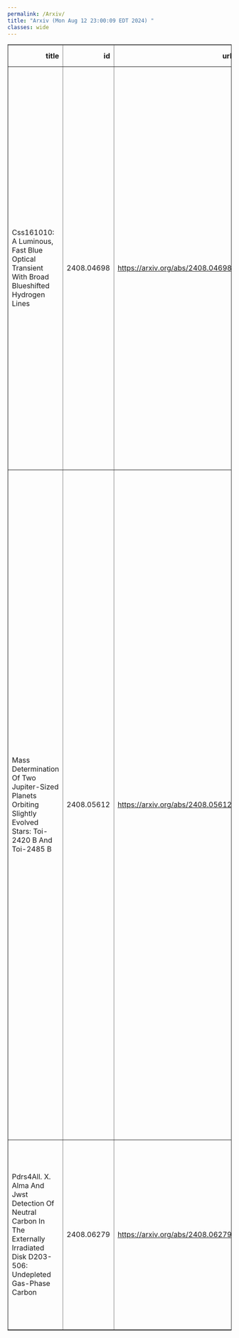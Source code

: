 ```yaml
---
permalink: /Arxiv/
title: "Arxiv (Mon Aug 12 23:00:09 EDT 2024) "
classes: wide
---
```

<table border="1" class="dataframe">
  <thead>
    <tr style="text-align: right;">
      <th>title</th>
      <th>id</th>
      <th>url</th>
      <th>authors</th>
      <th>Local Authors</th>
    </tr>
  </thead>
  <tbody>
    <tr>
      <td>Css161010: A Luminous, Fast Blue Optical Transient With Broad   Blueshifted Hydrogen Lines</td>
      <td>2408.04698</td>
      <td><a href="https://arxiv.org/abs/2408.04698" target="_blank">https://arxiv.org/abs/2408.04698</a></td>
      <td>Claudia P. Gutiérrez, Seppo Mattila, Peter Lundqvist, Luc Dessart, Santiago González-Gaitán, Peter G. Jonker, Subo Dong, Deanne Coppejans, Ping Chen, Panos Charalampopoulos, Nancy Elias-Rosa, Thomas Reynolds, Christopher Kochanek, Morgan Fraser, Andrea Pastorello, Mariusz Gromadzki, Jack Neustadt, Stefano Benetti, Erkki Kankare, Tuomas Kangas, Rubina Kotak, Maximilian D. Stritzinger, Thomas Wevers, Bing Zhang, David Bersier, Subhash Bose, David A. H. Buckley, Raya Dastidar, Anjasha Gangopadhyay, Aleksandra Hamanowicz, Juna Kollmeier, Jirong Mao, Stephen B. Potter, Encarni Romero-Colmenero, Mridweeka Singh, Auni Somero, Giacomo Terreran, Petri Vaisanen, Lukasz Wyrzykowski</td>
      <td>Christopher Kochanek, Jack Neustadt</td>
    </tr>
    <tr>
      <td>Mass Determination Of Two Jupiter-Sized Planets Orbiting Slightly   Evolved Stars: Toi-2420 B And Toi-2485 B</td>
      <td>2408.05612</td>
      <td><a href="https://arxiv.org/abs/2408.05612" target="_blank">https://arxiv.org/abs/2408.05612</a></td>
      <td>Ilaria Carleo, Oscar Barrágan, Carina M. Persson, Malcolm Fridlund, Kristine W. F. Lam, Sergio Messina, Davide Gandolfi, Alexis M. S. Smith, Marshall C. Johnson, William Cochran, Hannah L. M. Osborn, Rafael Brahm, David R. Ciardi, Karen A. Collins, Mark E. Everett, Steven Giacalone, Eike W. Guenther, Artie Hatzes, Coel Hellier, Jonathan Horner Petr Kabáth, Judith Korth, Phillip Macqueen, Thomas Masseron, Felipe Murgas, Grzegorz Nowak, Joseph E. Rodriguez, Cristilyn N. Watkins, Rob Wittenmyer, George Zhou, Carl Ziegler, Allyson Bieryla, Patricia T. Boyd, Catherine A. Clark, Courtney D. Dressing, Jason D. Eastman, Jan Eberhardt, Michael Endl, Nestor Espinoza, Michael Fausnaugh, Natalia M. Guerrero, Thomas Henning, Katharine Hesse, Melissa J. Hobson, Steve B. Howell, Andrés Jordán, David W. Latham, Michael B. Lund, Ismael Mireles, Norio Narita, Marcelo Tala Pinto, Teznie Pugh, Samuel N. Quinn, George Ricker, David R. Rodriguez, Felipe I. Rojas, Mark E. Rose, Alexander Rudat, Paula Sarkis, Arjun B. Savel, Martin Schlecker, Richard P. Schwarz, Sara Seager, Avi Shporer, Jeffrey C. Smith, Keivan G. Stassun, Chris Stockdale, Trifon Trifonov, Roland Vanderspek, Joshua N. Winn, Duncan Wright</td>
      <td>Marshall Johnson</td>
    </tr>
    <tr>
      <td>Pdrs4All. X. Alma And Jwst Detection Of Neutral Carbon In The Externally   Irradiated Disk D203-506: Undepleted Gas-Phase Carbon</td>
      <td>2408.06279</td>
      <td><a href="https://arxiv.org/abs/2408.06279" target="_blank">https://arxiv.org/abs/2408.06279</a></td>
      <td>Javier R. Goicoechea, J. Le Bourlot, J. H. Black, F. Alarcón, E. A. Bergin, O. Berné, E. Bron, A. Canin, E. Chapillon, R. Chown, E. Dartois, M. Gerin, E. Habart, T. J. Haworth, C. Joblin, O. Kannavou, F. Le Petit, T. Onaka, E. Peeters, J. Pety, E. Roueff, A. Sidhu, I. Schroetter, B. Tabone, A. G. G. M. Tielens, B. Trahin, D. Van De Putte, S. Vicente, M. Zannese</td>
      <td>Ryan Chown</td>
    </tr>
  </tbody>
</table>
